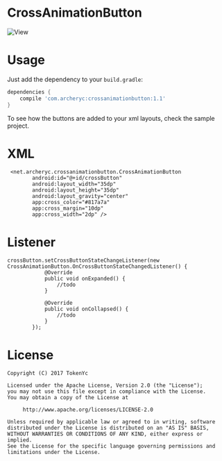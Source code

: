 CrossAnimationButton
====================

![View](http://7xpp4m.com1.z0.glb.clouddn.com/GIF.gif)

Usage
=====
Just add the dependency to your `build.gradle`:

```groovy
dependencies {
    compile 'com.archeryc:crossanimationbutton:1.1'
}
```

To see how the buttons are added to your xml layouts, check the sample project.

XML
=======
     <net.archeryc.crossanimationbutton.CrossAnimationButton
            android:id="@+id/crossButton"
            android:layout_width="35dp"
            android:layout_height="35dp"
            android:layout_gravity="center"
            app:cross_color="#817a7a"
            app:cross_margin="10dp"
            app:cross_width="2dp" />

Listener
=======
    crossButton.setCrossButtonStateChangeListener(new CrossAnimationButton.OnCrossButtonStateChangedListener() {
                @Override
                public void onExpanded() {
                    //todo 
                }
    
                @Override
                public void onCollapsed() {
                    //todo
                }
            });
License
=======

    Copyright (C) 2017 TokenYc

    Licensed under the Apache License, Version 2.0 (the "License");
    you may not use this file except in compliance with the License.
    You may obtain a copy of the License at

         http://www.apache.org/licenses/LICENSE-2.0

    Unless required by applicable law or agreed to in writing, software
    distributed under the License is distributed on an "AS IS" BASIS,
    WITHOUT WARRANTIES OR CONDITIONS OF ANY KIND, either express or implied.
    See the License for the specific language governing permissions and
    limitations under the License.
